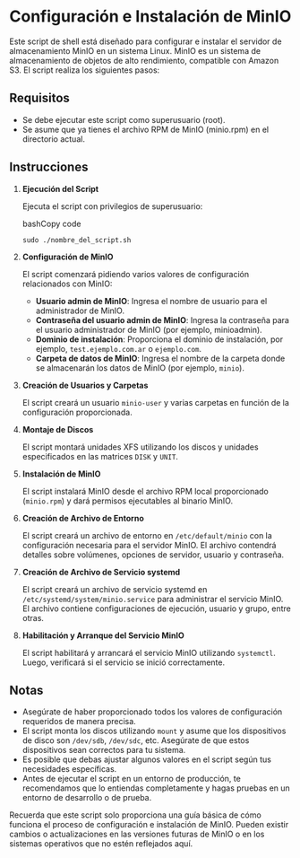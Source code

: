 Configuración e Instalación de MinIO
====================================

Este script de shell está diseñado para configurar e instalar el servidor de almacenamiento MinIO en un sistema Linux. MinIO es un sistema de almacenamiento de objetos de alto rendimiento, compatible con Amazon S3. El script realiza los siguientes pasos:

Requisitos
----------

*   Se debe ejecutar este script como superusuario (root).
*   Se asume que ya tienes el archivo RPM de MinIO (minio.rpm) en el directorio actual.

Instrucciones
-------------

1.  **Ejecución del Script**
    
    Ejecuta el script con privilegios de superusuario:
    
    bashCopy code
    
    `sudo ./nombre_del_script.sh`
    
2.  **Configuración de MinIO**
    
    El script comenzará pidiendo varios valores de configuración relacionados con MinIO:
    
    *   **Usuario admin de MinIO**: Ingresa el nombre de usuario para el administrador de MinIO.
    *   **Contraseña del usuario admin de MinIO**: Ingresa la contraseña para el usuario administrador de MinIO (por ejemplo, minioadmin).
    *   **Dominio de instalación**: Proporciona el dominio de instalación, por ejemplo, `test.ejemplo.com.ar` o `ejemplo.com`.
    *   **Carpeta de datos de MinIO**: Ingresa el nombre de la carpeta donde se almacenarán los datos de MinIO (por ejemplo, `minio`).
3.  **Creación de Usuarios y Carpetas**
    
    El script creará un usuario `minio-user` y varias carpetas en función de la configuración proporcionada.
    
4.  **Montaje de Discos**
    
    El script montará unidades XFS utilizando los discos y unidades especificados en las matrices `DISK` y `UNIT`.
    
5.  **Instalación de MinIO**
    
    El script instalará MinIO desde el archivo RPM local proporcionado (`minio.rpm`) y dará permisos ejecutables al binario MinIO.
    
6.  **Creación de Archivo de Entorno**
    
    El script creará un archivo de entorno en `/etc/default/minio` con la configuración necesaria para el servidor MinIO. El archivo contendrá detalles sobre volúmenes, opciones de servidor, usuario y contraseña.
    
7.  **Creación de Archivo de Servicio systemd**
    
    El script creará un archivo de servicio systemd en `/etc/systemd/system/minio.service` para administrar el servicio MinIO. El archivo contiene configuraciones de ejecución, usuario y grupo, entre otras.
    
8.  **Habilitación y Arranque del Servicio MinIO**
    
    El script habilitará y arrancará el servicio MinIO utilizando `systemctl`. Luego, verificará si el servicio se inició correctamente.
    

Notas
-----

*   Asegúrate de haber proporcionado todos los valores de configuración requeridos de manera precisa.
*   El script monta los discos utilizando `mount` y asume que los dispositivos de disco son `/dev/sdb`, `/dev/sdc`, etc. Asegúrate de que estos dispositivos sean correctos para tu sistema.
*   Es posible que debas ajustar algunos valores en el script según tus necesidades específicas.
*   Antes de ejecutar el script en un entorno de producción, te recomendamos que lo entiendas completamente y hagas pruebas en un entorno de desarrollo o de prueba.

Recuerda que este script solo proporciona una guía básica de cómo funciona el proceso de configuración e instalación de MinIO. Pueden existir cambios o actualizaciones en las versiones futuras de MinIO o en los sistemas operativos que no estén reflejados aquí.